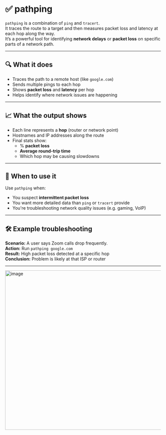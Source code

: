 # ✅ pathping

`pathping` is a combination of `ping` and `tracert`.  
It traces the route to a target and then measures packet loss and latency at each hop along the way.  
It’s a powerful tool for identifying **network delays** or **packet loss** on specific parts of a network path.

---

## 🔍 What it does

- Traces the path to a remote host (like `google.com`)
- Sends multiple pings to each hop
- Shows **packet loss** and **latency** per hop
- Helps identify where network issues are happening

---

## 📈 What the output shows

- Each line represents a **hop** (router or network point)
- Hostnames and IP addresses along the route
- Final stats show:
  - % **packet loss**
  - **Average round-trip time**
  - Which hop may be causing slowdowns

---

## 🧠 When to use it

Use `pathping` when:
- You suspect **intermittent packet loss**
- You want more detailed data than `ping` or `tracert` provide
- You're troubleshooting network quality issues (e.g. gaming, VoIP)

---

## 🛠 Example troubleshooting

**Scenario:** A user says Zoom calls drop frequently.  
**Action:** Run `pathping google.com`  
**Result:** High packet loss detected at a specific hop  
**Conclusion:** Problem is likely at that ISP or router

---

<img width="606" height="517" alt="image" src="https://github.com/user-attachments/assets/3fd7bf65-f3e9-451f-b548-9437045f4a0c" />
